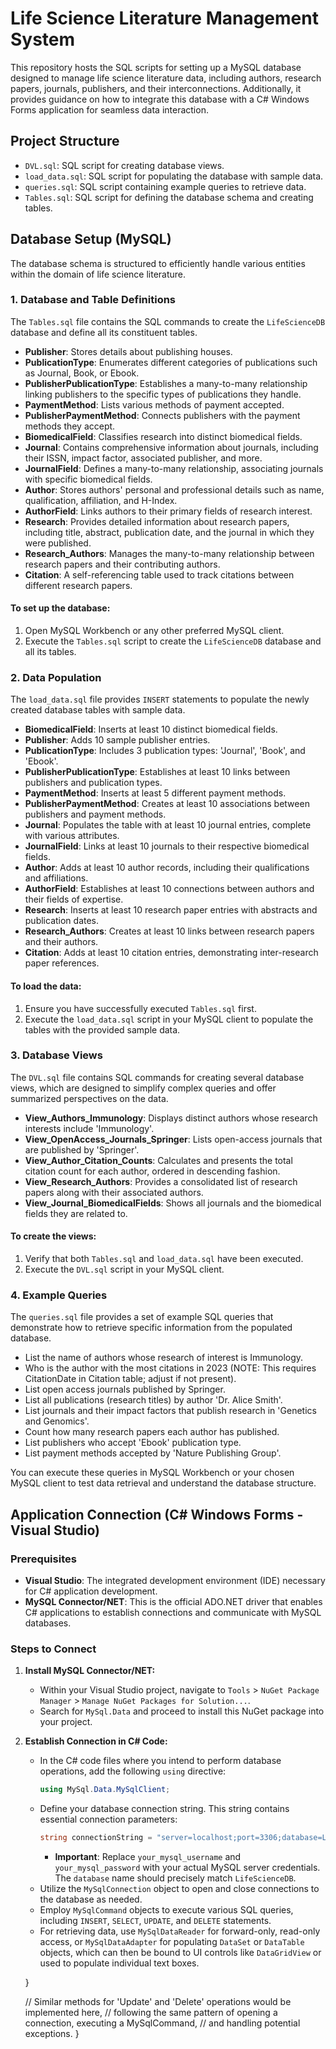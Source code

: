 # Life Science Literature Management System

This repository hosts the SQL scripts for setting up a MySQL database designed to manage life science literature data, including authors, research papers, journals, publishers, and their interconnections. Additionally, it provides guidance on how to integrate this database with a C# Windows Forms application for seamless data interaction.

## Project Structure

* `DVL.sql`: SQL script for creating database views.
* `load_data.sql`: SQL script for populating the database with sample data.
* `queries.sql`: SQL script containing example queries to retrieve data.
* `Tables.sql`: SQL script for defining the database schema and creating tables.

## Database Setup (MySQL)

The database schema is structured to efficiently handle various entities within the domain of life science literature.

### 1. Database and Table Definitions

The `Tables.sql` file contains the SQL commands to create the `LifeScienceDB` database and define all its constituent tables.

* **Publisher**: Stores details about publishing houses.
* **PublicationType**: Enumerates different categories of publications such as Journal, Book, or Ebook.
* **PublisherPublicationType**: Establishes a many-to-many relationship linking publishers to the specific types of publications they handle.
* **PaymentMethod**: Lists various methods of payment accepted.
* **PublisherPaymentMethod**: Connects publishers with the payment methods they accept.
* **BiomedicalField**: Classifies research into distinct biomedical fields.
* **Journal**: Contains comprehensive information about journals, including their ISSN, impact factor, associated publisher, and more.
* **JournalField**: Defines a many-to-many relationship, associating journals with specific biomedical fields.
* **Author**: Stores authors' personal and professional details such as name, qualification, affiliation, and H-Index.
* **AuthorField**: Links authors to their primary fields of research interest.
* **Research**: Provides detailed information about research papers, including title, abstract, publication date, and the journal in which they were published.
* **Research_Authors**: Manages the many-to-many relationship between research papers and their contributing authors.
* **Citation**: A self-referencing table used to track citations between different research papers.

#### To set up the database:
1.  Open MySQL Workbench or any other preferred MySQL client.
2.  Execute the `Tables.sql` script to create the `LifeScienceDB` database and all its tables.

### 2. Data Population

The `load_data.sql` file provides `INSERT` statements to populate the newly created database tables with sample data.

* **BiomedicalField**: Inserts at least 10 distinct biomedical fields.
* **Publisher**: Adds 10 sample publisher entries.
* **PublicationType**: Includes 3 publication types: 'Journal', 'Book', and 'Ebook'.
* **PublisherPublicationType**: Establishes at least 10 links between publishers and publication types.
* **PaymentMethod**: Inserts at least 5 different payment methods.
* **PublisherPaymentMethod**: Creates at least 10 associations between publishers and payment methods.
* **Journal**: Populates the table with at least 10 journal entries, complete with various attributes.
* **JournalField**: Links at least 10 journals to their respective biomedical fields.
* **Author**: Adds at least 10 author records, including their qualifications and affiliations.
* **AuthorField**: Establishes at least 10 connections between authors and their fields of expertise.
* **Research**: Inserts at least 10 research paper entries with abstracts and publication dates.
* **Research_Authors**: Creates at least 10 links between research papers and their authors.
* **Citation**: Adds at least 10 citation entries, demonstrating inter-research paper references.

#### To load the data:
1.  Ensure you have successfully executed `Tables.sql` first.
2.  Execute the `load_data.sql` script in your MySQL client to populate the tables with the provided sample data.

### 3. Database Views

The `DVL.sql` file contains SQL commands for creating several database views, which are designed to simplify complex queries and offer summarized perspectives on the data.

* **View_Authors_Immunology**: Displays distinct authors whose research interests include 'Immunology'.
* **View_OpenAccess_Journals_Springer**: Lists open-access journals that are published by 'Springer'.
* **View_Author_Citation_Counts**: Calculates and presents the total citation count for each author, ordered in descending fashion.
* **View_Research_Authors**: Provides a consolidated list of research papers along with their associated authors.
* **View_Journal_BiomedicalFields**: Shows all journals and the biomedical fields they are related to.

#### To create the views:
1.  Verify that both `Tables.sql` and `load_data.sql` have been executed.
2.  Execute the `DVL.sql` script in your MySQL client.

### 4. Example Queries

The `queries.sql` file provides a set of example SQL queries that demonstrate how to retrieve specific information from the populated database.

* List the name of authors whose research of interest is Immunology.
* Who is the author with the most citations in 2023 (NOTE: This requires CitationDate in Citation table; adjust if not present).
* List open access journals published by Springer.
* List all publications (research titles) by author 'Dr. Alice Smith'.
* List journals and their impact factors that publish research in 'Genetics and Genomics'.
* Count how many research papers each author has published.
* List publishers who accept 'Ebook' publication type.
* List payment methods accepted by 'Nature Publishing Group'.

You can execute these queries in MySQL Workbench or your chosen MySQL client to test data retrieval and understand the database structure.

## Application Connection (C# Windows Forms - Visual Studio)

### Prerequisites

* **Visual Studio**: The integrated development environment (IDE) necessary for C# application development.
* **MySQL Connector/NET**: This is the official ADO.NET driver that enables C# applications to establish connections and communicate with MySQL databases.

### Steps to Connect

1.  **Install MySQL Connector/NET:**
    * Within your Visual Studio project, navigate to `Tools` > `NuGet Package Manager` > `Manage NuGet Packages for Solution...`.
    * Search for `MySql.Data` and proceed to install this NuGet package into your project.

2.  **Establish Connection in C# Code:**
    * In the C# code files where you intend to perform database operations, add the following `using` directive:
        ```csharp
        using MySql.Data.MySqlClient;
        ```
    * Define your database connection string. This string contains essential connection parameters:
        ```csharp
        string connectionString = "server=localhost;port=3306;database=LifeScienceDB;uid=your_mysql_username;pwd=your_mysql_password;";
        ```
        * **Important**: Replace `your_mysql_username` and `your_mysql_password` with your actual MySQL server credentials. The `database` name should precisely match `LifeScienceDB`.
    * Utilize the `MySqlConnection` object to open and close connections to the database as needed.
    * Employ `MySqlCommand` objects to execute various SQL queries, including `INSERT`, `SELECT`, `UPDATE`, and `DELETE` statements.
    * For retrieving data, use `MySqlDataReader` for forward-only, read-only access, or `MySqlDataAdapter` for populating `DataSet` or `DataTable` objects, which can then be bound to UI controls like `DataGridView` or used to populate individual text boxes.

    }

    // Similar methods for 'Update' and 'Delete' operations would be implemented here, 
    // following the same pattern of opening a connection, executing a MySqlCommand, 
    // and handling potential exceptions.
}
